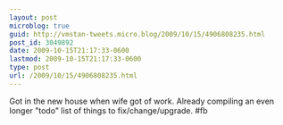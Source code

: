 ```yaml
---
layout: post
microblog: true
guid: http://vmstan-tweets.micro.blog/2009/10/15/4906808235.html
post_id: 3049892
date: 2009-10-15T21:17:33-0600
lastmod: 2009-10-15T21:17:33-0600
type: post
url: /2009/10/15/4906808235.html
---
```

Got in the new house when wife got of work. Already compiling an even longer "todo" list of things to fix/change/upgrade. #fb
